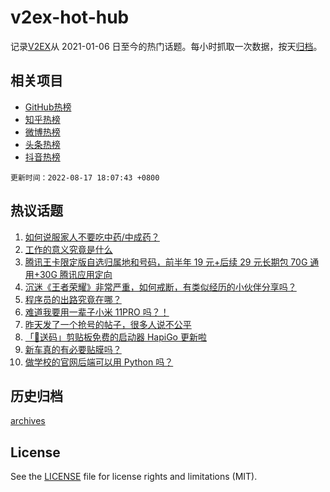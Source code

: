# v2ex-hot-hub

 记录[V2EX](https://www.v2ex.com/)从 2021-01-06 日至今的热门话题。每小时抓取一次数据，按天[归档](archives)。
 
 ## 相关项目

- [GitHub热榜](https://github.com/snaildev/github-hot-hub)
- [知乎热榜](https://github.com/snaildev/zhihu-hot-hub)
- [微博热榜](https://github.com/snaildev/weibo-hot-hub)
- [头条热榜](https://github.com/snaildev/toutiao-hot-hub)
- [抖音热榜](https://github.com/snaildev/douyin-hot-hub)


 `更新时间：2022-08-17 18:07:43 +0800`

## 热议话题

1. [如何说服家人不要吃中药/中成药？](https://www.v2ex.com/t/873407)
1. [工作的意义究竟是什么](https://www.v2ex.com/t/873279)
1. [腾讯王卡限定版自选归属地和号码，前半年 19 元+后续 29 元长期包 70G 通用+30G 腾讯应用定向](https://www.v2ex.com/t/873423)
1. [沉迷《王者荣耀》非常严重，如何戒断，有类似经历的小伙伴分享吗？](https://www.v2ex.com/t/873335)
1. [程序员的出路究竟在哪？](https://www.v2ex.com/t/873394)
1. [难道我要用一辈子小米 11PRO 吗？！](https://www.v2ex.com/t/873345)
1. [昨天发了一个抢号的帖子，很多人说不公平](https://www.v2ex.com/t/873363)
1. [「🎉送码」剪贴板免费的启动器 HapiGo 更新啦](https://www.v2ex.com/t/873405)
1. [新车真的有必要贴膜吗？](https://www.v2ex.com/t/873422)
1. [做学校的官网后端可以用 Python 吗？](https://www.v2ex.com/t/873408)

## 历史归档

[archives](archives)

## License

See the [LICENSE](LICENSE) file for license rights and limitations (MIT).
